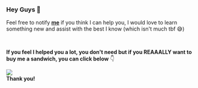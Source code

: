 ### Hey Guys 👋

Feel free to notify **[me](mailto:iprotasio@altyra.com?subject=Hello%20from%20GitHub!)** if you think I can help you, I would love to learn something new and assist with the best I know (which isn't much tbf 😅)

<!--
**ivoprotasioAltyra/ivoprotasioAltyra** is a ✨ _special_ ✨ repository because its `README.md` (this file) appears on your GitHub profile.

Here are some ideas to get you started:

- 🔭 I’m currently working on ...
- 🌱 I’m currently learning ...
- 👯 I’m looking to collaborate on ...
- 🤔 I’m looking for help with ...
- 💬 Ask me about ...
- 📫 How to reach me: ...
- 😄 Pronouns: ...
- ⚡ Fun fact: ...
-->

</br>

**If you feel I helped you a lot, you don't need but if you REAAALLY want to buy me a sandwich, you can click below** 👇

<a href="https://www.buymeacoffee.com/ivoprotasio"><img src="https://img.buymeacoffee.com/button-api/?text=Buy me a sandwich!&emoji=🥪&slug=ivoprotasio&button_colour=FFDD00&font_colour=000000&font_family=Cookie&outline_colour=000000&coffee_colour=ffffff"></a>
</br>
**Thank you!**
